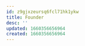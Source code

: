 ```yaml
---
id: z9gjxzeursq6fcl71hk1ykw
title: Founder
desc: ''
updated: 1660356656964
created: 1660356656964
---
```

